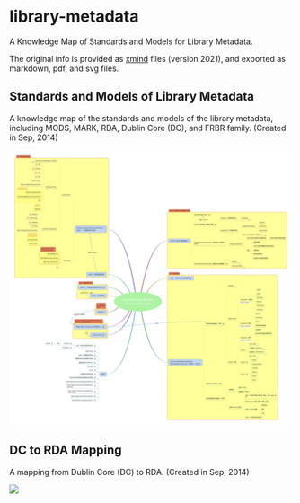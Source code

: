 # library-metadata
A Knowledge Map of Standards and Models for Library Metadata.

The original info is provided as [xmind](https://www.xmind.net) files (version 2021), and exported as markdown, pdf, and svg files.

## Standards and Models of Library Metadata

A knowledge map of the standards and models of the library metadata,
including MODS, MARK, RDA, Dublin Core (DC), and FRBR family.
(Created in Sep, 2014)

<img src="Standards and Models of Library Metadata Collapsed.svg">

## DC to RDA Mapping

A mapping from Dublin Core (DC) to RDA.
(Created in Sep, 2014)

<img src="DC to RDA Mapping.svg">
